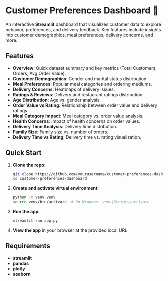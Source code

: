 
# Customer Preferences Dashboard 🍔

An interactive **Streamlit** dashboard that visualizes customer data to explore behavior, preferences, and delivery feedback. Key features include insights into customer demographics, meal preferences, delivery concerns, and more.

## Features

- **Overview**: Quick dataset summary and key metrics (Total Customers, Orders, Avg Order Value).
- **Customer Demographics**: Gender and marital status distribution.
- **Meal Preferences**: Popular meal categories and ordering mediums.
- **Delivery Concerns**: Heatmaps of delivery issues.
- **Ratings & Reviews**: Delivery and restaurant ratings distribution.
- **Age Distribution**: Age vs. gender analysis.
- **Order Value vs Rating**: Relationship between order value and delivery ratings.
- **Meal Category Impact**: Meal category vs. order value analysis.
- **Health Concerns**: Impact of health concerns on order values.
- **Delivery Time Analysis**: Delivery time distribution.
- **Family Size**: Family size vs. number of orders.
- **Delivery Time vs Rating**: Delivery time vs. rating visualization.

## Quick Start

1. **Clone the repo**:
   ```bash
   git clone https://github.com/yourusername/customer-preferences-dashboard.git
   cd customer-preferences-dashboard
   ```

2. **Create and activate virtual environment**:
   ```bash
   python -m venv venv
   source venv/bin/activate  # On Windows: venv\Scripts\activate
   ```

3. **Run the app**:
   ```bash
   streamlit run app.py
   ```

4. **View the app** in your browser at the provided local URL.

## Requirements

- **streamlit**
- **pandas**
- **plotly**
- **seaborn**
